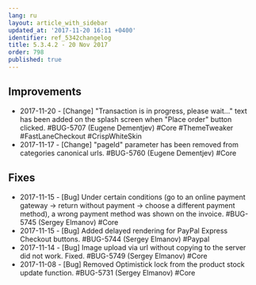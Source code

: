 ```yaml
---
lang: ru
layout: article_with_sidebar
updated_at: '2017-11-20 16:11 +0400'
identifier: ref_5342changelog
title: 5.3.4.2 - 20 Nov 2017
order: 798
published: true
---
```

## Improvements
* 2017-11-20 - [Change] "Transaction is in progress, please wait..." text has been added on the splash screen when        "Place order" button clicked. #BUG-5707 (Eugene Dementjev) #Core #ThemeTweaker #FastLaneCheckout #CrispWhiteSkin
* 2017-11-17 - [Change] "pageId" parameter has been removed from categories canonical urls. #BUG-5760 (Eugene Dementjev)  #Core

## Fixes
* 2017-11-15 - [Bug] Under certain conditions (go to an online payment gateway -> return without payment -> choose a      different payment method), a wrong payment method was shown on the invoice. #BUG-5745 (Sergey Elmanov) #Core
* 2017-11-15 - [Bug] Added delayed rendering for PayPal Express Checkout buttons. #BUG-5744 (Sergey Elmanov) #Paypal
* 2017-11-14 - [Bug] Image upload via url without copying to the server did not work. Fixed. #BUG-5749 (Sergey Elmanov)   #Core
* 2017-11-08 - [Bug] Removed Optimistick lock from the product stock update function. #BUG-5731 (Sergey Elmanov) #Core

